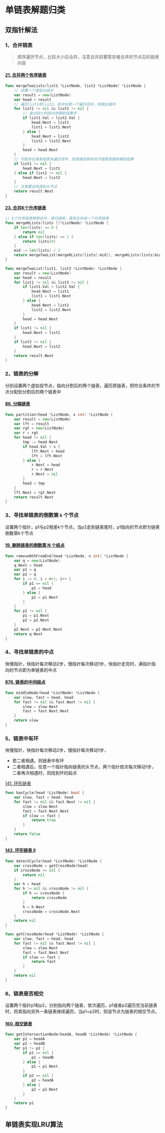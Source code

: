 # 单链表解题归类

## 双指针解法

### 1、合并链表

> 顺序遍历节点，比较大小后合并，注意合并前要暂存被合并的节点后的链表内容

#### [21. 合并两个有序链表](https://leetcode.cn/problems/merge-two-sorted-lists/)

~~~go
func mergeTwoLists(list1 *ListNode, list2 *ListNode) *ListNode {
	// 设置一个虚拟头结点
	var result = new(ListNode)
	var head = result
	// 遍历list1和list2，其中任意一个遍历完毕，则跳出循环
	for list1 != nil && list2 != nil {
		// 拿出较小的结点拼接到结果中
		if list1.Val < list2.Val {
			head.Next = list1
			list1 = list1.Next
		} else {
			head.Next = list2
			list2 = list2.Next
		}
		head = head.Next
	}
	// 可能存在某条链表未遍历完毕，则直接将剩余的子链表直接拼接到结果
	if list1 != nil {
		head.Next = list1
	} else if list2 != nil {
		head.Next = list2
	}
	// 注意要去除虚拟头节点
	return result.Next
}
~~~

#### [23. 合并K个升序链表](https://leetcode.cn/problems/merge-k-sorted-lists/)

~~~go
// k个升序链表两两合并，递归调用，直到合并成一个升序链表
func mergeKLists(lists []*ListNode) *ListNode {
	if len(lists) == 0 {
		return nil
	} else if len(lists) == 1 {
		return lists[0]
	}
	mid := len(lists) / 2
	return mergeTwoList(mergeKLists(lists[:mid]), mergeKLists(lists[mid:]))
}

func mergeTwoList(list1, list2 *ListNode) *ListNode {
	var result = new(ListNode)
	var head = result
	for list1 != nil && list2 != nil {
		if list1.Val < list2.Val {
			head.Next = list1
			list1 = list1.Next
		} else {
			head.Next = list2
			list2 = list2.Next
		}
		head = head.Next
	}
	if list1 != nil {
		head.Next = list1
	}
	if list2 != nil {
		head.Next = list2
	}
	return result.Next
}
~~~

### 2、链表的分解

分别设置两个虚拟投节点，指向分割后的两个链表，遍历原链表，把符合条件的节点分配到分割后的两个链表中

#### [86. 分隔链表](https://leetcode.cn/problems/partition-list/)

~~~go
func partition(head *ListNode, x int) *ListNode {
	var result = new(ListNode)
	var lft = result
	var rgt = new(ListNode)
	var r = rgt
	for head != nil {
		tmp := head.Next
		if head.Val < x {
			lft.Next = head
			lft = lft.Next
		} else {
			r.Next = head
			r = r.Next
			r.Next = nil
		}
		head = tmp
	}
	lft.Next = rgt.Next
	return result.Next
}
~~~

### 3、寻找单链表的倒数第 `k` 个节点

设置两个指针，p1与p2相差k个节点，当p2走到链表尾时，p1指向的节点即为链表倒数第k个节点

#### [19. 删除链表的倒数第 N 个结点](https://leetcode.cn/problems/remove-nth-node-from-end-of-list/)

~~~go
func removeNthFromEnd(head *ListNode, n int) *ListNode {
	var q = new(ListNode)
	q.Next = head
	var p1 = q
	var p2 = q
	for i := 0; i < n+1; i++ {
		if p1 == nil {
			p1 = head
		} else {
			p1 = p1.Next
		}
	}
	for p1 != nil {
		p1 = p1.Next
		p2 = p2.Next
	}
	p2.Next = p2.Next.Next
	return q.Next
}
~~~

### 4、寻找单链表的中点

快慢指针，快指针每次移动2步，慢指针每次移动1步，快指针走完时，满指针指向的节点即为单链表的中点

#### [876. 链表的中间结点](https://leetcode.cn/problems/middle-of-the-linked-list/)

~~~go
func middleNode(head *ListNode) *ListNode {
	var slow, fast = head, head
	for fast != nil && fast.Next != nil {
		slow = slow.Next
		fast = fast.Next.Next
	}
	return slow
}
~~~

### 5、链表中有环

快慢指针，快指针每次移动2步，慢指针每次移动1步，

+ 若二者相遇，则链表中有环
+ 二者相遇后，任意一个指针指向链表的头节点，两个指针依次每次移动1步，二者再次相遇时，则找到环的起点

[141. 环形链表](https://leetcode.cn/problems/linked-list-cycle/)

~~~go
func hasCycle(head *ListNode) bool {
	var slow, fast = head, head
	for fast != nil && fast.Next != nil {
		slow = slow.Next
		fast = fast.Next.Next
		if slow == fast {
			return true
		}
	}
	return false
}
~~~

#### [142. 环形链表 II](https://leetcode.cn/problems/linked-list-cycle-ii/)

~~~go
func detectCycle(head *ListNode) *ListNode {
	var crossNode = getCrossNode(head)
	if crossNode == nil {
		return nil
	}
	var h = head
	for h != nil && crossNode != nil {
		if h == crossNode {
			return crossNode
		}
		h = h.Next
		crossNode = crossNode.Next
	}
	return nil
}

func getCrossNode(head *ListNode) *ListNode {
	var slow, fast = head, head
	for fast != nil && fast.Next != nil {
		slow = slow.Next
		fast = fast.Next.Next
		if slow == fast {
			return fast
		}
	}
	return nil
}
~~~

### 6、链表是否相交

设置两个指针p1和p2，分别指向两个链表，依次遍历，p1或者p2遍历完当前链表时，将其指向另外一条链表继续遍历，当p1=p2时，则该节点为链表的相交节点。

#### [160. 相交链表](https://leetcode.cn/problems/intersection-of-two-linked-lists/)

~~~go
func getIntersectionNode(headA, headB *ListNode) *ListNode {
	var p1 = headA
	var p2 = headB
	for p1 != p2 {
		if p1 == nil {
			p1 = headB
		} else {
			p1 = p1.Next
		}
		if p2 == nil {
			p2 = headA
		} else {
			p2 = p2.Next
		}
	}
	return p1
}
~~~

## 单链表实现LRU算法

